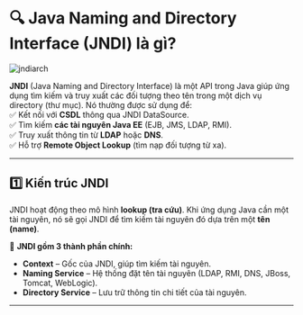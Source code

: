 # 🔍 Java Naming and Directory Interface (JNDI) là gì?

![jndiarch](https://github.com/user-attachments/assets/c8a5fe4f-42ca-46b9-b4b4-3e1b679c9991)


**JNDI** (Java Naming and Directory Interface) là một API trong Java giúp ứng dụng tìm kiếm và truy xuất các đối tượng theo tên trong một dịch vụ directory (thư mục). Nó thường được sử dụng để:  
✅ Kết nối với **CSDL** thông qua JNDI DataSource.  
✅ Tìm kiếm **các tài nguyên Java EE** (EJB, JMS, LDAP, RMI).  
✅ Truy xuất thông tin từ **LDAP** hoặc **DNS**.  
✅ Hỗ trợ **Remote Object Lookup** (tìm nạp đối tượng từ xa).  

---

## 1️⃣ Kiến trúc JNDI
JNDI hoạt động theo mô hình **lookup (tra cứu)**. Khi ứng dụng Java cần một tài nguyên, nó sẽ gọi JNDI để tìm kiếm tài nguyên đó dựa trên một **tên (name)**.  

📌 **JNDI gồm 3 thành phần chính:**  
- **Context** – Gốc của JNDI, giúp tìm kiếm tài nguyên.  
- **Naming Service** – Hệ thống đặt tên tài nguyên (LDAP, RMI, DNS, JBoss, Tomcat, WebLogic).  
- **Directory Service** – Lưu trữ thông tin chi tiết của tài nguyên.  

---
